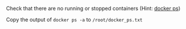 Check that there are no running or stopped containers (Hint: [docker ps](https://docs.docker.com/engine/reference/commandline/ps/))

Copy the output of `docker ps -a` to `/root/docker_ps.txt`

